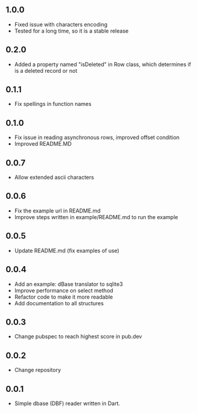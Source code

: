 ## 1.0.0
* Fixed issue with characters encoding
* Tested for a long time, so it is a stable release

## 0.2.0
* Added a property named "isDeleted" in Row class, which determines if is a deleted record or not

## 0.1.1
* Fix spellings in function names

## 0.1.0
* Fix issue in reading asynchronous rows, improved offset condition
* Improved README.MD

## 0.0.7
* Allow extended ascii characters

## 0.0.6

* Fix the example url in README.md
* Improve steps written in example/README.md to run the example

## 0.0.5

* Update README.md (fix examples of use)

## 0.0.4

* Add an example: dBase translator to sqlite3
* Improve performance on select method
* Refactor code to make it more readable
* Add documentation to all structures

## 0.0.3

* Change pubspec to reach highest score in pub.dev

## 0.0.2

* Change repository

## 0.0.1

* Simple dbase (DBF) reader written in Dart.
